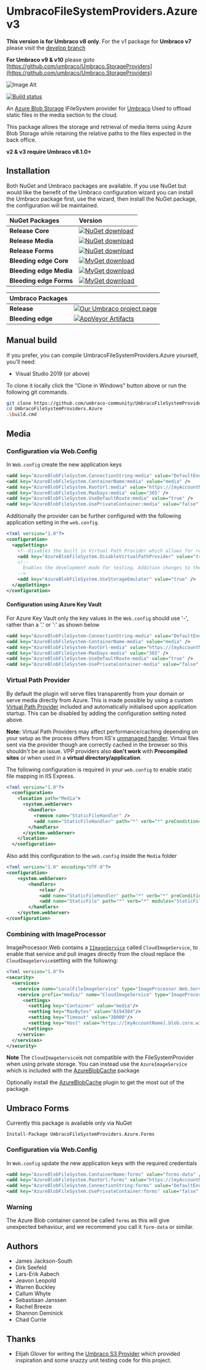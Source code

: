# UmbracoFileSystemProviders.Azure v3

**This version is for Umbraco v8 only**. For the v1 package for **Umbraco v7** please visit the [develop branch](https://github.com/umbraco-community/UmbracoFileSystemProviders.Azure/tree/develop)

**For Umbraco v9 & v10** please goto [https://github.com/umbraco/Umbraco.StorageProviders](https://github.com/umbraco/Umbraco.StorageProviders)

![Image Alt](build/assets/logo/azure-logo-256.png)

[![Build status](https://ci.appveyor.com/api/projects/status/oicfg95tvptrhntn/branch/develop-umbraco-version-8?svg=true)](https://ci.appveyor.com/project/Umbraco-Community/umbracofilesystemproviders-azure/branch/develop-umbraco-version-8)

An [Azure Blob Storage](http://azure.microsoft.com/en-gb/develop/net/) IFileSystem provider for [Umbraco](https://umbraco.com) 
Used to offload static files in the media section to the cloud.

This package allows the storage and retrieval of media items using Azure Blob Storage while retaining the relative paths to the files expected in the back office.

**v2 & v3 require Umbraco v8.1.0+**

## Installation

Both NuGet and Umbraco packages are available. If you use NuGet but would like the benefit of the Umbraco configuration wizard you can install the Umbraco package first, use the wizard, then install the NuGet package, the configuration will be maintained.


|NuGet Packages    |Version           |
|:-----------------|:-----------------|
|**Release Core**|[![NuGet download](http://img.shields.io/nuget/vpre/UmbracoFileSystemProviders.Azure.svg)](https://www.nuget.org/packages/UmbracoFileSystemProviders.Azure/)|[![NuGet count](https://img.shields.io/nuget/dt/UmbracoFileSystemProviders.Azure.svg)](https://www.nuget.org/packages/UmbracoFileSystemProviders.Azure/)|
|**Release Media**|[![NuGet download](http://img.shields.io/nuget/vpre/UmbracoFileSystemProviders.Azure.Media.svg)](https://www.nuget.org/packages/UmbracoFileSystemProviders.Azure.Media/)|[![NuGet count](https://img.shields.io/nuget/dt/UmbracoFileSystemProviders.Azure.Media.svg)](https://www.nuget.org/packages/UmbracoFileSystemProviders.Azure.Media/)|
|**Release Forms**|[![NuGet download](http://img.shields.io/nuget/vpre/UmbracoFileSystemProviders.Azure.Forms.svg)](https://www.nuget.org/packages/UmbracoFileSystemProviders.Azure.Forms/)|[![NuGet count](https://img.shields.io/nuget/dt/UmbracoFileSystemProviders.Azure.Forms.svg)](https://www.nuget.org/packages/UmbracoFileSystemProviders.Azure.Forms/)|
|**Bleeding edge Core**|[![MyGet download](https://img.shields.io/myget/umbraco-packages/vpre/UmbracoFileSystemProviders.Azure.svg)](https://www.myget.org/feed/umbraco-packages/package/nuget/UmbracoFileSystemProviders.Azure)|[![MyGet count](https://img.shields.io/myget/umbraco-packages/dt/UmbracoFileSystemProviders.Azure.svg)](https://www.myget.org/feed/umbraco-packages/package/nuget/UmbracoFileSystemProviders.Azure)|
|**Bleeding edge Media**|[![MyGet download](https://img.shields.io/myget/umbraco-packages/vpre/UmbracoFileSystemProviders.Azure.Media.svg)](https://www.myget.org/feed/umbraco-packages/package/nuget/UmbracoFileSystemProviders.Azure.Media)|[![MyGet count](https://img.shields.io/myget/umbraco-packages/dt/UmbracoFileSystemProviders.Azure.Media.svg)](https://www.myget.org/feed/umbraco-packages/package/nuget/UmbracoFileSystemProviders.Azure.Media)|
|**Bleeding edge Forms**|[![MyGet download](https://img.shields.io/myget/umbraco-packages/vpre/UmbracoFileSystemProviders.Azure.Forms.svg)](https://www.myget.org/feed/umbraco-packages/package/nuget/UmbracoFileSystemProviders.Azure.Forms)|[![MyGet count](https://img.shields.io/myget/umbraco-packages/dt/UmbracoFileSystemProviders.Azure.Forms.svg)](https://www.myget.org/feed/umbraco-packages/package/nuget/UmbracoFileSystemProviders.Azure.Forms)|

|Umbraco Packages  |                  |
|:-----------------|:-----------------|
|**Release**|[![Our Umbraco project page](https://img.shields.io/badge/our-umbraco-orange.svg)](https://our.umbraco.org/projects/collaboration/umbracofilesystemprovidersazure/) 
|**Bleeding edge**| [![AppVeyor Artifacts](https://img.shields.io/badge/appveyor-umbraco-orange.svg)](https://ci.appveyor.com/project/Umbraco-Community/umbracofilesystemproviders-azure/build/artifacts)

## Manual build

If you prefer, you can compile UmbracoFileSystemProviders.Azure yourself, you'll need:

* Visual Studio 2019 (or above)

To clone it locally click the "Clone in Windows" button above or run the following git commands.

```bash
git clone https://github.com/umbraco-community/UmbracoFileSystemProviders.Azure
cd UmbracoFileSystemProviders.Azure
.\build.cmd
```

## Media

### Configuration via Web.Config

In `Web.config` create the new application keys 

```xml
<add key="AzureBlobFileSystem.ConnectionString:media" value="DefaultEndpointsProtocol=https;AccountName=[myAccountName];AccountKey=[myAccountKey]" />
<add key="AzureBlobFileSystem.ContainerName:media" value="media" />
<add key="AzureBlobFileSystem.RootUrl:media" value="https://[myAccountName].blob.core.windows.net/" />
<add key="AzureBlobFileSystem.MaxDays:media" value="365" />
<add key="AzureBlobFileSystem.UseDefaultRoute:media" value="true" />
<add key="AzureBlobFileSystem.UsePrivateContainer:media" value="false" />
```

Additionally the provider can be further configured with the following application setting in the `web.config`.

```xml
<?xml version="1.0"?>
<configuration>
  <appSettings>
    <!--Disables the built in Virtual Path Provider which allows for relative paths-->
    <add key="AzureBlobFileSystem.DisableVirtualPathProvider" value="true" />
    <!--
      Enables the development mode for testing. Addition changes to the FileSystemProviders.config are also required
    -->
    <add key="AzureBlobFileSystem.UseStorageEmulator" value="true" />
  </appSettings>
</configuration>
```
#### Configuration using Azure Key Vault 
For Azure Key Vault only the key values in the `Web.config` should use '-', rather than a '.' or ':' as shown below
```xml
<add key="AzureBlobFileSystem-ConnectionString-media" value="DefaultEndpointsProtocol=https;AccountName=[myAccountName];AccountKey=[myAccountKey]" />
<add key="AzureBlobFileSystem-ContainerName-media" value="media" />
<add key="AzureBlobFileSystem-RootUrl-media" value="https://[myAccountName].blob.core.windows.net/" />
<add key="AzureBlobFileSystem-MaxDays-media" value="365" />
<add key="AzureBlobFileSystem-UseDefaultRoute-media" value="true" />
<add key="AzureBlobFileSystem-UsePrivateContainer-media" value="false" />
```

### Virtual Path Provider
By default the plugin will serve files transparently from your domain or serve media directly from Azure. This is made possible by using a custom [Virtual Path Provider](https://msdn.microsoft.com/en-us/library/system.web.hosting.virtualpathprovider%28v=vs.110%29.aspx) included and automatically initialised upon application startup. This can be disabled by adding the configuration setting noted above.

**Note:** Virtual Path Providers may affect performance/caching depending on your setup as the process differs from IIS's [unmanaged handler](http://www.paraesthesia.com/archive/2011/05/02/when-staticfilehandler-is-not-staticfilehandler.aspx/). Virtual files sent via the provider though are correctly cached in the browser so this shouldn't be an issue. VPP providers also **don't work** with **Precompiled sites** or when used in a **virtual directory/application**.

The following configuration is required in your `web.config` to enable static file mapping in IIS Express.

```xml
<?xml version="1.0"?>
  <configuration>
    <location path="Media">
      <system.webServer>
        <handlers>
          <remove name="StaticFileHandler" />
          <add name="StaticFileHandler" path="*" verb="*" preCondition="integratedMode" type="System.Web.StaticFileHandler" />
        </handlers>
      </system.webServer>
    </location>
  </configuration>
```

Also add this configuration to the `web.config` inside the `Media` folder

```xml
<?xml version="1.0" encoding="UTF-8"?>
<configuration>
	<system.webServer>
		<handlers>
			<clear />
			<add name="StaticFileHandler" path="*" verb="*" preCondition="integratedMode" type="System.Web.StaticFileHandler" />
			<add name="StaticFile" path="*" verb="*" modules="StaticFileModule,DefaultDocumentModule,DirectoryListingModule" resourceType="Either" requireAccess="Read" />
		</handlers>
	</system.webServer>
</configuration>
```
  
### Combining with ImageProcessor

ImageProcessor.Web contains a [`IImageService`](http://imageprocessor.org/imageprocessor-web/extending/#iimageservice) called `CloudImageService`, to enable that service and pull images directly from 
the cloud replace the `CloudImageService`setting with the following:

```xml
<?xml version="1.0"?>
<security>
  <services>
    <service name="LocalFileImageService" type="ImageProcessor.Web.Services.LocalFileImageService, ImageProcessor.Web"/>
    <service prefix="media/" name="CloudImageService" type="ImageProcessor.Web.Services.CloudImageService, ImageProcessor.Web">
      <settings>
        <setting key="Container" value="media"/>
        <setting key="MaxBytes" value="8194304"/>
        <setting key="Timeout" value="30000"/>
        <setting key="Host" value="https://[myAccountName].blob.core.windows.net/"/>
      </settings>
    </service>
  </services>  
</security>
```
**Note** The `CloudImageService`is not compatible with the FileSystemProvider when using private storage. You can instead use the `AzureImageService` which is included with the [AzureBlobCache](http://imageprocessor.org/imageprocessor-web/plugins/azure-blob-cache/) package

Optionally install the [AzureBlobCache](http://imageprocessor.org/imageprocessor-web/plugins/azure-blob-cache/) plugin to get the most out of the package.

## Umbraco Forms

Currently this package is available only via NuGet

    Install-Package UmbracoFileSystemProviders.Azure.Forms

### Configuration via Web.Config

In `Web.config` update the new application keys with the required credentials

```xml
<add key="AzureBlobFileSystem.ContainerName:forms" value="forms-data" />
<add key="AzureBlobFileSystem.RootUrl:forms" value="https://[myAccountName].blob.core.windows.net/" />
<add key="AzureBlobFileSystem.ConnectionString:forms" value="DefaultEndpointsProtocol=https;AccountName=[myAccountName];AccountKey=[myAccountKey]" />
<add key="AzureBlobFileSystem.UsePrivateContainer:forms" value="false" />
```

### Warning

The Azure Blob container cannot be called `forms` as this will give unexpected behaviour, and we recommend you call it `form-data` or similar.

## Authors

 - James Jackson-South
 - Dirk Seefeld
 - Lars-Erik Aabech
 - Jeavon Leopold
 - Warren Buckley
 - Callum Whyte
 - Sebastiaan Janssen
 - Rachel Breeze
 - Shannon Deminick
 - Chad Currie

## Thanks
 - Elijah Glover for writing the [Umbraco S3 Provider](https://github.com/ElijahGlover/Umbraco-S3-Provider) which provided inspiration and some snazzy unit testing code for this project.

